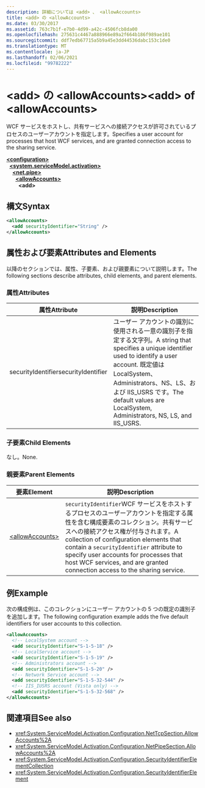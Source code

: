 ```yaml
---
description: 詳細については <add> 、 <allowAccounts>
title: <add> の <allowAccounts>
ms.date: 03/30/2017
ms.assetid: 763c7b1f-e7b0-4d99-a42c-4506fcb8da00
ms.openlocfilehash: 275631c4467a888966e89a2f664b186f989ae101
ms.sourcegitcommit: ddf7edb67715a5b9a45e3dd44536dabc153c1de0
ms.translationtype: MT
ms.contentlocale: ja-JP
ms.lasthandoff: 02/06/2021
ms.locfileid: "99782222"
---
```

# <a name="add-of-allowaccounts"></a><span data-ttu-id="5a18a-103">\<add> の \<allowAccounts></span><span class="sxs-lookup"><span data-stu-id="5a18a-103">\<add> of \<allowAccounts></span></span>

<span data-ttu-id="5a18a-104">WCF サービスをホストし、共有サービスへの接続アクセスが許可されているプロセスのユーザーアカウントを指定します。</span><span class="sxs-lookup"><span data-stu-id="5a18a-104">Specifies a user account for processes that host WCF services, and are granted connection access to the sharing service.</span></span>  
  
[**\<configuration>**](../configuration-element.md)\
&nbsp;&nbsp;[**\<system.serviceModel.activation>**](system-servicemodel-activation.md)\
&nbsp;&nbsp;&nbsp;&nbsp;[**\<net.pipe>**](net-pipe.md)\
&nbsp;&nbsp;&nbsp;&nbsp;&nbsp;&nbsp;[**\<allowAccounts>**](allowaccounts.md)\
&nbsp;&nbsp;&nbsp;&nbsp;&nbsp;&nbsp;&nbsp;&nbsp;**\<add>**  
  
## <a name="syntax"></a><span data-ttu-id="5a18a-105">構文</span><span class="sxs-lookup"><span data-stu-id="5a18a-105">Syntax</span></span>  
  
```xml  
<allowAccounts>
  <add securityIdentifier="String" />
</allowAccounts>
```  
  
## <a name="attributes-and-elements"></a><span data-ttu-id="5a18a-106">属性および要素</span><span class="sxs-lookup"><span data-stu-id="5a18a-106">Attributes and Elements</span></span>  

 <span data-ttu-id="5a18a-107">以降のセクションでは、属性、子要素、および親要素について説明します。</span><span class="sxs-lookup"><span data-stu-id="5a18a-107">The following sections describe attributes, child elements, and parent elements.</span></span>  
  
### <a name="attributes"></a><span data-ttu-id="5a18a-108">属性</span><span class="sxs-lookup"><span data-stu-id="5a18a-108">Attributes</span></span>  
  
|<span data-ttu-id="5a18a-109">属性</span><span class="sxs-lookup"><span data-stu-id="5a18a-109">Attribute</span></span>|<span data-ttu-id="5a18a-110">説明</span><span class="sxs-lookup"><span data-stu-id="5a18a-110">Description</span></span>|  
|---------------|-----------------|  
|<span data-ttu-id="5a18a-111">securityIdentifier</span><span class="sxs-lookup"><span data-stu-id="5a18a-111">securityIdentifier</span></span>|<span data-ttu-id="5a18a-112">ユーザー アカウントの識別に使用される一意の識別子を指定する文字列。</span><span class="sxs-lookup"><span data-stu-id="5a18a-112">A string that specifies a unique identifier used to identify a user account.</span></span> <span data-ttu-id="5a18a-113">既定値は LocalSystem、Administrators、NS、LS、および IIS_USRS です。</span><span class="sxs-lookup"><span data-stu-id="5a18a-113">The default values are LocalSystem, Administrators, NS, LS, and IIS_USRS.</span></span>|  
  
### <a name="child-elements"></a><span data-ttu-id="5a18a-114">子要素</span><span class="sxs-lookup"><span data-stu-id="5a18a-114">Child Elements</span></span>  

 <span data-ttu-id="5a18a-115">なし。</span><span class="sxs-lookup"><span data-stu-id="5a18a-115">None.</span></span>  
  
### <a name="parent-elements"></a><span data-ttu-id="5a18a-116">親要素</span><span class="sxs-lookup"><span data-stu-id="5a18a-116">Parent Elements</span></span>  
  
|<span data-ttu-id="5a18a-117">要素</span><span class="sxs-lookup"><span data-stu-id="5a18a-117">Element</span></span>|<span data-ttu-id="5a18a-118">説明</span><span class="sxs-lookup"><span data-stu-id="5a18a-118">Description</span></span>|  
|-------------|-----------------|  
|[\<allowAccounts>](allowaccounts.md)|<span data-ttu-id="5a18a-119">`securityIdentifier`WCF サービスをホストするプロセスのユーザーアカウントを指定する属性を含む構成要素のコレクション。共有サービスへの接続アクセス権が付与されます。</span><span class="sxs-lookup"><span data-stu-id="5a18a-119">A collection of configuration elements that contain a `securityIdentifier` attribute to specify user accounts for processes that host WCF services, and are granted connection access to the sharing service.</span></span>|  
  
## <a name="example"></a><span data-ttu-id="5a18a-120">例</span><span class="sxs-lookup"><span data-stu-id="5a18a-120">Example</span></span>  

 <span data-ttu-id="5a18a-121">次の構成例は、このコレクションにユーザー アカウントの 5 つの既定の識別子を追加します。</span><span class="sxs-lookup"><span data-stu-id="5a18a-121">The following configuration example adds the five default identifiers for user accounts to this collection.</span></span>  
  
```xml  
<allowAccounts>
  <!-- LocalSystem account -->
  <add securityIdentifier="S-1-5-18" />
  <!-- LocalService account -->
  <add securityIdentifier="S-1-5-19" />
  <!-- Administrators account -->
  <add securityIdentifier="S-1-5-20" />
  <!-- Network Service account -->
  <add securityIdentifier="S-1-5-32-544" />
  <!-- IIS_IUSRS account (Vista only) -->
  <add securityIdentifier="S-1-5-32-568" />
</allowAccounts>
```  
  
## <a name="see-also"></a><span data-ttu-id="5a18a-122">関連項目</span><span class="sxs-lookup"><span data-stu-id="5a18a-122">See also</span></span>

- <xref:System.ServiceModel.Activation.Configuration.NetTcpSection.AllowAccounts%2A>
- <xref:System.ServiceModel.Activation.Configuration.NetPipeSection.AllowAccounts%2A>
- <xref:System.ServiceModel.Activation.Configuration.SecurityIdentifierElementCollection>
- <xref:System.ServiceModel.Activation.Configuration.SecurityIdentifierElement>
